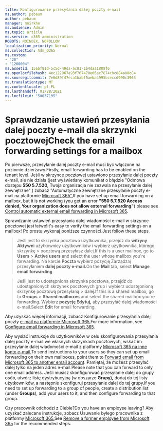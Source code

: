 ```yaml
---
title: Konfigurowanie przesyłania dalej poczty e-mail
ms.author: pebaum
author: pebaum
manager: mnirkhe
ms.audience: Admin
ms.topic: article
ms.service: o365-administration
ROBOTS: NOINDEX, NOFOLLOW
localization_priority: Normal
ms.collection: Adm_O365
ms.custom:
- "20"
- "1200004"
ms.assetid: 15abf81d-5c5d-49da-ac81-1b4daa1809f6
ms.openlocfilehash: 4ec122967a93f707478e05ac7874cbc884a88c84
ms.sourcegitcommit: 7e6d89f47eca1babf5aeba4995bceccd990c3963
ms.translationtype: MT
ms.contentlocale: pl-PL
ms.lasthandoff: 01/28/2021
ms.locfileid: "50037195"
---
```

# <a name="check-the-email-forwarding-settings-for-a-mailbox"></a><span data-ttu-id="ff87e-102">Sprawdzanie ustawień przesyłania dalej poczty e-mail dla skrzynki pocztowej</span><span class="sxs-lookup"><span data-stu-id="ff87e-102">Check the email forwarding settings for a mailbox</span></span>

<span data-ttu-id="ff87e-103">Po pierwsze, przesyłanie dalej poczty e-mail musi być włączone na poziomie dzierżawy.</span><span class="sxs-lookup"><span data-stu-id="ff87e-103">Firstly, email forwarding has to be enabled on the tenant level.</span></span> <span data-ttu-id="ff87e-104">Jeśli w skrzynce pocztowej ustawiono przesyłanie dalej poczty e-mail, ale nie działa (jest wyświetlany komunikat o błędzie "Odmowa dostępu **550 5.7.520,** Twoja organizacja nie zezwala na przesyłanie dalej zewnętrzne" ) zobacz "Automatyczne zewnętrzne przesyłanie poczty e-mail na platformie [Microsoft 365".](https://docs.microsoft.com/microsoft-365/security/office-365-security/external-email-forwarding?view=o365-worldwide)</span><span class="sxs-lookup"><span data-stu-id="ff87e-104">If you have set up email forwarding on a mailbox, but it is not working (you get an error **"550 5.7.520 Access denied, Your organization does not allow external forwarding"**) please see [Control automatic external email forwarding in Microsoft 365](https://docs.microsoft.com/microsoft-365/security/office-365-security/external-email-forwarding?view=o365-worldwide).</span></span>

<span data-ttu-id="ff87e-105">Sprawdzanie ustawień przesyłania dalej wiadomości e-mail w skrzynce pocztowej jest łatwe!</span><span class="sxs-lookup"><span data-stu-id="ff87e-105">It's easy to verify the email forwarding settings on a mailbox!</span></span> <span data-ttu-id="ff87e-106">Po prostu wykonaj poniższe czynności.</span><span class="sxs-lookup"><span data-stu-id="ff87e-106">Just follow these steps.</span></span>
  
> <span data-ttu-id="ff87e-107">Jeśli jest to skrzynka pocztowa użytkownika, przejdź do **witryny Aktywni** użytkownicy użytkowników i wybierz użytkownika, którego skrzynkę \>  pocztową przesyłasz dalej.</span><span class="sxs-lookup"><span data-stu-id="ff87e-107">If this is a user mailbox, go to **Users** \> **Active users** and select the user whose mailbox you're forwarding.</span></span> <span data-ttu-id="ff87e-108">Na karcie **Poczta** wybierz pozycję Zarządzaj przesyłaniem **dalej poczty e-mail.**</span><span class="sxs-lookup"><span data-stu-id="ff87e-108">On the **Mail** tab, select **Manage email forwarding**.</span></span>

> <span data-ttu-id="ff87e-109">Jeśli jest to udostępniona  skrzynka pocztowa, przejdź do udostępnionych skrzynek pocztowych grup i wybierz udostępnioną skrzynkę pocztową przesyłaną \>  dalej.</span><span class="sxs-lookup"><span data-stu-id="ff87e-109">If this is a shared mailbox, go to **Groups** \> **Shared mailboxes** and select the shared mailbox you're forwarding.</span></span> <span data-ttu-id="ff87e-110">Wybierz **pozycję Edytuj,** aby przesyłać dalej wiadomości e-mail.</span><span class="sxs-lookup"><span data-stu-id="ff87e-110">Select **Edit** for email forwarding.</span></span>

<span data-ttu-id="ff87e-111">Aby uzyskać więcej informacji, zobacz Konfigurowanie przesyłania dalej poczty [e-mail na platformie Microsoft 365.](https://docs.microsoft.com/microsoft-365/admin/email/configure-email-forwarding)</span><span class="sxs-lookup"><span data-stu-id="ff87e-111">For more information, see [Configure email forwarding in Microsoft 365](https://docs.microsoft.com/microsoft-365/admin/email/configure-email-forwarding).</span></span>
  
<span data-ttu-id="ff87e-112">Aby wysłać instrukcje do użytkowników w celu skonfigurowania przesyłania dalej poczty e-mail we własnych skrzynkach pocztowych, wskaż im przesyłanie dalej wiadomości e-mail z platformy [Microsoft 365 na inne konto e-mail.](https://support.office.com/article/Forward-email-from-Office-365-to-another-email-account-1ed4ee1e-74f8-4f53-a174-86b748ff6a0e)</span><span class="sxs-lookup"><span data-stu-id="ff87e-112">To send instructions to your users so they can set up email forwarding on their own mailboxes, point them to [Forward email from Microsoft 365 to another email account](https://support.office.com/article/Forward-email-from-Office-365-to-another-email-account-1ed4ee1e-74f8-4f53-a174-86b748ff6a0e).</span></span> <span data-ttu-id="ff87e-113">Pamiętaj, że możesz przesyłać dalej tylko na jeden adres e-mail.</span><span class="sxs-lookup"><span data-stu-id="ff87e-113">Please note that you can forward to only one email address.</span></span> <span data-ttu-id="ff87e-114">Jeśli musisz skonfigurować przesyłanie dalej do grupy osób, utwórz listę dystrybucyjną (w obszarze **Grupy),** dodaj do tej listy użytkowników, a następnie skonfiguruj przesyłanie dalej do tej grupy.</span><span class="sxs-lookup"><span data-stu-id="ff87e-114">If you need to set up forwarding to a group of people, create a distribution list (under **Groups**), add your users to it, and then configure forwarding to that group.</span></span>
  
<span data-ttu-id="ff87e-115">Czy pracownik odchodzi z Ciebie?</span><span class="sxs-lookup"><span data-stu-id="ff87e-115">Do you have an employee leaving?</span></span> <span data-ttu-id="ff87e-116">Aby uzyskać zalecane instrukcje, zobacz Usuwanie byłego pracownika z platformy [Microsoft 365.](https://docs.microsoft.com/microsoft-365/admin/add-users/remove-former-employee)</span><span class="sxs-lookup"><span data-stu-id="ff87e-116">See [Remove a former employee from Microsoft 365](https://docs.microsoft.com/microsoft-365/admin/add-users/remove-former-employee) for the recommended steps.</span></span>